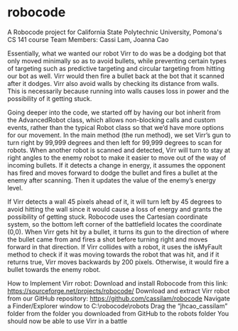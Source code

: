 # robocode

A Robocode project for California State Polytechnic University, Pomona's CS 141 course
Team Members: Cassi Lam, Joanna Cao

Essentially, what we wanted our robot Virr to do was be a dodging bot that only moved minimally so as to avoid bullets, while preventing certain types of targeting such as predictive targeting and circular targeting from hitting our bot as well. Virr would then fire a bullet back at the bot that it scanned after it dodges. Virr also avoid walls by checking its distance from walls. This is necessarily because running into walls causes loss in power and the possibility of it getting stuck.

Going deeper into the code, we started off by having our bot inherit from the AdvancedRobot class, which allows non-blocking calls and custom events, rather than the typical Robot class so that we’d have more options for our movement. In the main method (the run method), we set Virr’s gun to turn right by 99,999 degrees and then left for 99,999 degrees to scan for robots. When another robot is scanned and detected, Virr will turn to stay at right angles to the enemy robot to make it easier to move out of the way of incoming bullets. If it detects a change in energy, it assumes the opponent has fired and moves forward to dodge the bullet and fires a bullet at the enemy after scanning. Then it updates the value of the enemy’s energy level.

If Virr detects a wall 45 pixels ahead of it, it will turn left by 45 degrees to avoid hitting the wall since it would cause a loss of energy and grants the possibility of getting stuck. Robocode uses the Cartesian coordinate system, so the bottom left corner of the battlefield locates the coordinate (0,0). When Virr gets hit by a bullet, it turns its gun to the direction of where the bullet came from and fires a shot before turning right and moves forward in that direction. If Virr collides with a robot, it uses the isMyFault method to check if it was moving towards the robot that was hit, and if it returns true, Virr moves backwards by 200 pixels. Otherwise, it would fire a bullet towards the enemy robot.

How to Implement Virr robot:
Download and install Robocode from this link: https://sourceforge.net/projects/robocode/ Download and extract Virr robot from our GitHub repository: https://github.com/cassilam/robocode
Navigate a Finder/Explorer window to C:\robocode\robots
Drag the “jhcao_cassilam” folder from the folder you downloaded from GitHub to the robots folder
You should now be able to use Virr in a battle

